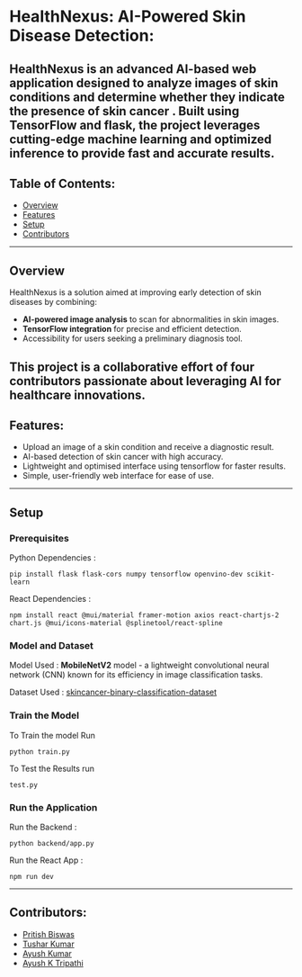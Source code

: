 # HealthNexus: AI-Powered Skin Disease Detection:

## **HealthNexus** is an advanced AI-based web application designed to analyze images of skin conditions and determine whether they indicate the presence of skin cancer . Built using TensorFlow and flask, the project leverages cutting-edge machine learning and optimized inference to provide fast and accurate results.

## Table of Contents:

- [Overview](#overview)
- [Features](#features)
- [Setup](#setup)
- [Contributors](#contributors)

---

## Overview

HealthNexus is a solution aimed at improving early detection of skin diseases by combining:

- **AI-powered image analysis** to scan for abnormalities in skin images.
- **TensorFlow integration** for precise and efficient detection.
- Accessibility for users seeking a preliminary diagnosis tool.

## This project is a collaborative effort of four contributors passionate about leveraging AI for healthcare innovations.

## Features:

- Upload an image of a skin condition and receive a diagnostic result.
- AI-based detection of skin cancer with high accuracy.
- Lightweight and optimised interface using tensorflow for faster results.
- Simple, user-friendly web interface for ease of use.

---

## Setup

### Prerequisites

Python Dependencies :

```
pip install flask flask-cors numpy tensorflow openvino-dev scikit-learn
```

React Dependencies :

```
npm install react @mui/material framer-motion axios react-chartjs-2 chart.js @mui/icons-material @splinetool/react-spline
```

### Model and Dataset

Model Used :
**MobileNetV2** model - a lightweight convolutional neural network (CNN) known for its efficiency in image classification tasks.

Dataset Used :
[skincancer-binary-classification-dataset](https://www.kaggle.com/datasets/kylegraupe/skin-cancer-binary-classification-dataset)

### Train the Model

To Train the model Run

```
python train.py
```

To Test the Results run

```
test.py
```

### Run the Application

Run the Backend :

```
python backend/app.py
```

Run the React App :

```
npm run dev
```

---

## Contributors:

- [Pritish Biswas](https://github.com/PritBlitz)
- [Tushar Kumar](https://github.com/kumartushar0605)
- [Ayush Kumar](https://github.com/ayushkumar1991)
- [Ayush K Tripathi](https://github.com/Alatus01)
